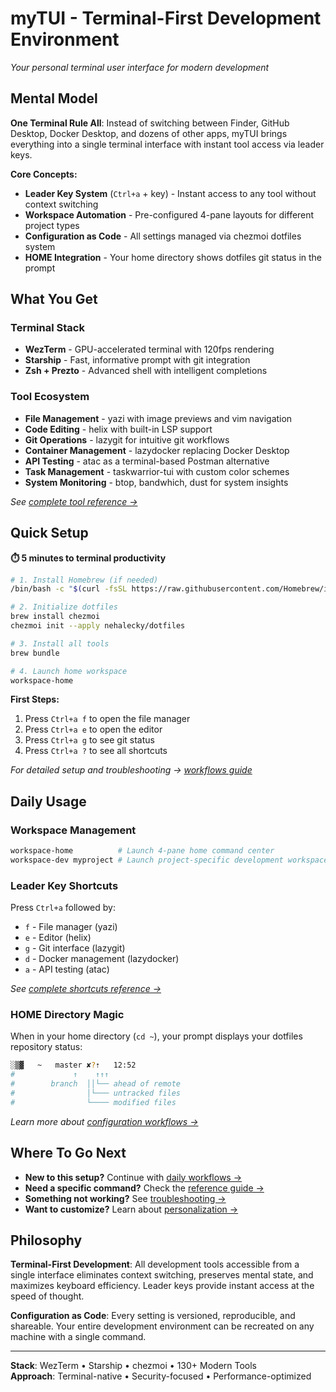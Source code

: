 # myTUI - Terminal-First Development Environment

*Your personal terminal user interface for modern development*

## Mental Model

**One Terminal Rule All**: Instead of switching between Finder, GitHub Desktop, Docker Desktop, and dozens of other apps, myTUI brings everything into a single terminal interface with instant tool access via leader keys.

**Core Concepts:**
- **Leader Key System** (`Ctrl+a` + key) - Instant access to any tool without context switching
- **Workspace Automation** - Pre-configured 4-pane layouts for different project types
- **Configuration as Code** - All settings managed via chezmoi dotfiles system
- **HOME Integration** - Your home directory shows dotfiles git status in the prompt

## What You Get

### Terminal Stack
- **WezTerm** - GPU-accelerated terminal with 120fps rendering
- **Starship** - Fast, informative prompt with git integration
- **Zsh + Prezto** - Advanced shell with intelligent completions

### Tool Ecosystem  
- **File Management** - yazi with image previews and vim navigation
- **Code Editing** - helix with built-in LSP support
- **Git Operations** - lazygit for intuitive git workflows
- **Container Management** - lazydocker replacing Docker Desktop
- **API Testing** - atac as a terminal-based Postman alternative
- **Task Management** - taskwarrior-tui with custom color schemes
- **System Monitoring** - btop, bandwhich, dust for system insights

*See [complete tool reference →](docs/reference.md#tools)*

## Quick Setup

**⏱️ 5 minutes to terminal productivity**

```bash
# 1. Install Homebrew (if needed)
/bin/bash -c "$(curl -fsSL https://raw.githubusercontent.com/Homebrew/install/HEAD/install.sh)"

# 2. Initialize dotfiles
brew install chezmoi
chezmoi init --apply nehalecky/dotfiles

# 3. Install all tools
brew bundle

# 4. Launch home workspace
workspace-home
```

**First Steps:**
1. Press `Ctrl+a f` to open the file manager
2. Press `Ctrl+a e` to open the editor  
3. Press `Ctrl+a g` to see git status
4. Press `Ctrl+a ?` to see all shortcuts

*For detailed setup and troubleshooting → [workflows guide](docs/workflows.md#installation)*

## Daily Usage

### Workspace Management
```bash
workspace-home          # Launch 4-pane home command center
workspace-dev myproject # Launch project-specific development workspace  
```

### Leader Key Shortcuts
Press `Ctrl+a` followed by:
- `f` - File manager (yazi)
- `e` - Editor (helix)  
- `g` - Git interface (lazygit)
- `d` - Docker management (lazydocker)
- `a` - API testing (atac)

*See [complete shortcuts reference →](docs/reference.md#shortcuts)*

### HOME Directory Magic
When in your home directory (`cd ~`), your prompt displays your dotfiles repository status:

```bash
░▒▓   ~   master ✘?⇡   12:52
#             ↑    ↑↑↑
#        branch  ││└── ahead of remote  
#                │└─── untracked files
#                └──── modified files
```

*Learn more about [configuration workflows →](docs/workflows.md#dotfile-management)*

## Where To Go Next

- **New to this setup?** Continue with [daily workflows →](docs/workflows.md)
- **Need a specific command?** Check the [reference guide →](docs/reference.md) 
- **Something not working?** See [troubleshooting →](docs/workflows.md#troubleshooting)
- **Want to customize?** Learn about [personalization →](docs/workflows.md#customization)

## Philosophy

**Terminal-First Development**: All development tools accessible from a single interface eliminates context switching, preserves mental state, and maximizes keyboard efficiency. Leader keys provide instant access at the speed of thought.

**Configuration as Code**: Every setting is versioned, reproducible, and shareable. Your entire development environment can be recreated on any machine with a single command.

---

**Stack**: WezTerm • Starship • chezmoi • 130+ Modern Tools  
**Approach**: Terminal-native • Security-focused • Performance-optimized